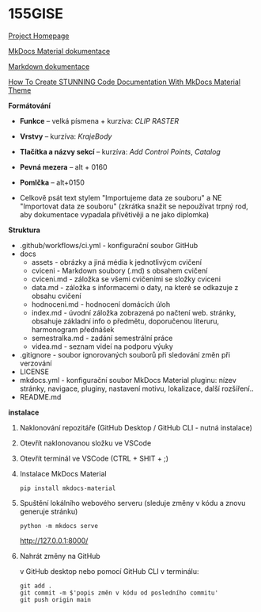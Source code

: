 # 155GISE

[Project Homepage](https://k155cvut.github.io/gise/)

[MkDocs Material dokumentace](https://squidfunk.github.io/mkdocs-material/)

[Markdown dokumentace](https://www.markdownguide.org/basic-syntax/)

[How To Create STUNNING Code Documentation With MkDocs Material Theme](https://www.youtube.com/watch?v=Q-YA_dA8C20&t=767s)

**Formátování**

- **Funkce** – velká písmena + kurzíva: _CLIP RASTER_
- **Vrstvy** – kurzíva: _KrajeBody_
- **Tlačítka a názvy sekcí** – kurzíva: _Add Control Points_, _Catalog_
- **Pevná mezera** – alt + 0160
- **Pomlčka** – alt+0150

- Celkově psát text stylem "Importujeme data ze souboru" a NE "Importovat data ze souboru" (zkrátka snažit se nepoužívat trpný rod, aby dokumentace vypadala přívětivěji a ne jako diplomka)

**Struktura**

- .github/workflows/ci.yml - konfigurační soubor GitHub
- docs
  - assets - obrázky a jiná média k jednotlivýcm cvičení
  - cviceni - Markdown soubory (.md) s obsahem cvičení
  - cviceni.md - záložka se všemi cvičeními se složky cviceni
  - data.md - záložka s informacemi o daty, na které se odkazuje z obsahu cvičení
  - hodnoceni.md - hodnocení domácích úloh
  - index.md - úvodní záložka zobrazená po načtení web. stránky, obsahuje základní info o předmětu, doporučenou literuru, harmonogram přednášek
  - semestralka.md - zadání semestrální práce
  - videa.md - seznam videí na podporu výuky
- .gitignore - soubor ignorovaných souborů při sledování změn při verzování
- LICENSE
- mkdocs.yml - konfigurační soubor MkDocs Material pluginu: nízev stránky, navigace, pluginy, nastavení motivu, lokalizace, další rozšíření..
- README.md

**instalace**

1. Naklonování repozitáře (GitHub Desktop / GitHub CLI - nutná instalace)
2. Otevřít naklonovanou složku ve VSCode
3. Otevřít terminál ve VSCode (CTRL + SHIT + ;)
4. Instalace MkDocs Material

   ```
   pip install mkdocs-material
   ```

5. Spuštění lokálního webového serveru (sleduje změny v kódu a znovu generuje stránku)

   ```
   python -m mkdocs serve
   ```

   http://127.0.0.1:8000/

6. Nahrát změny na GitHub

   v GitHub desktop nebo pomocí GitHub CLI v terminálu:

   ```
   git add .
   git commit -m $'popis změn v kódu od posledního commitu'
   git push origin main
   ```
